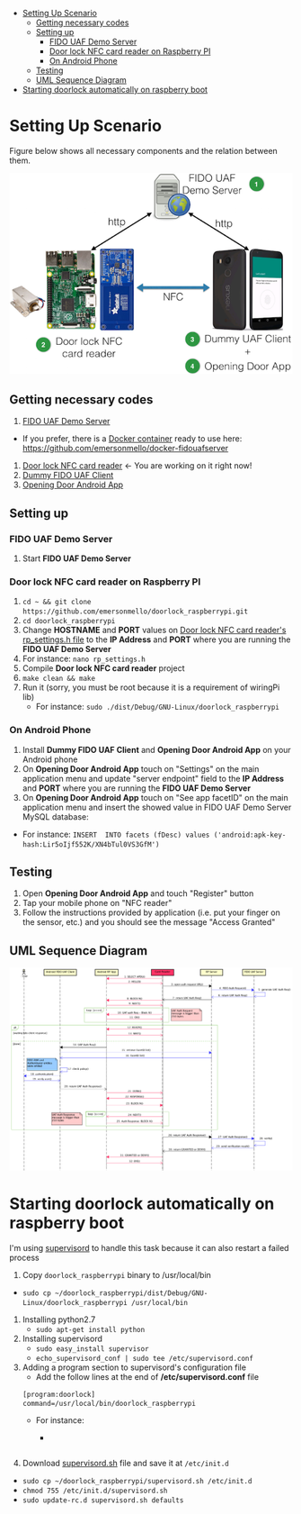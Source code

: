 <!-- TOC depthFrom:1 depthTo:6 withLinks:1 updateOnSave:1 orderedList:0 -->

- [Setting Up Scenario](#setting-up-scenario)
	- [Getting necessary codes](#getting-necessary-codes)
	- [Setting up](#setting-up)
		- [FIDO UAF Demo Server](#fido-uaf-demo-server)
		- [Door lock NFC card reader on Raspberry PI](#door-lock-nfc-card-reader-on-raspberry-pi)
		- [On Android Phone](#on-android-phone)
	- [Testing](#testing)
	- [UML Sequence Diagram](#uml-sequence-diagram)
- [Starting doorlock automatically on raspberry boot](#starting-doorlock-automatically-on-raspberry-boot)

<!-- /TOC -->

# Setting Up Scenario

Figure below shows all necessary components and the relation between them.

![alt text](components.png "Communication diagram")

## Getting necessary codes

1. [FIDO UAF Demo Server](https://github.com/emersonmello/UAF)
  - If you prefer, there is a [Docker container](https://www.docker.com/what-docker) ready to use here: https://github.com/emersonmello/docker-fidouafserver
1. [Door lock NFC card reader](https://github.com/emersonmello/doorlock_raspberrypi)  <- You are working on it right now!
1. [Dummy FIDO UAF Client](https://github.com/emersonmello/dummyuafclient)
1. [Opening Door Android App](https://github.com/emersonmello/openingdoor)

## Setting up

### FIDO UAF Demo Server

1. Start **FIDO UAF Demo Server**

### Door lock NFC card reader on Raspberry PI

1. `cd ~ && git clone https://github.com/emersonmello/doorlock_raspberrypi.git`
2. `cd doorlock_raspberrypi`
1. Change **HOSTNAME** and **PORT** values on [Door lock NFC card reader's rp_settings.h file](https://github.com/emersonmello/doorlock_raspberrypi/blob/master/rp_settings.h) to the **IP Address** and **PORT** where you are running the **FIDO UAF Demo Server**
  2. For instance: `nano rp_settings.h`
1. Compile **Door lock NFC card reader** project
  2. `make clean && make`
1. Run it (sorry, you must be root because it is a requirement of wiringPi lib)
    - For instance: `sudo ./dist/Debug/GNU-Linux/doorlock_raspberrypi`

### On Android Phone

1. Install **Dummy FIDO UAF Client** and **Opening Door Android App** on your Android phone
1. On **Opening Door Android App** touch on "Settings" on the main application menu and update "server endpoint" field to the **IP Address** and **PORT** where you are running the **FIDO UAF Demo Server**  
1. On **Opening Door Android App** touch on "See app facetID" on the main application menu and insert the showed value in FIDO UAF Demo Server MySQL database:
  - For instance: ```INSERT  INTO facets (fDesc) values ('android:apk-key-hash:Lir5oIjf552K/XN4bTul0VS3GfM')```

## Testing

1. Open **Opening Door Android App** and touch "Register" button
1. Tap your mobile phone on "NFC reader"
1. Follow the instructions provided by application (i.e. put your finger on the sensor, etc.) and you should see the message "Access Granted"

## UML Sequence Diagram

![alt text](sd_doorlock.png "Communication diagram")


# Starting doorlock automatically on raspberry boot

I'm using [supervisord](http://supervisord.org/) to handle this task because it can also restart a failed process

1. Copy `doorlock_raspberrypi` binary to /usr/local/bin
  - `sudo cp ~/doorlock_raspberrypi/dist/Debug/GNU-Linux/doorlock_raspberrypi /usr/local/bin`
1. Installing python2.7
    - `sudo apt-get install python`
1. Installing supervisord
    - `sudo easy_install supervisor`
    - `echo_supervisord_conf | sudo tee /etc/supervisord.conf`
1. Adding a program section to supervisord's configuration file
    - Add the follow lines at the end of **/etc/supervisord.conf** file
    ```
    [program:doorlock]
    command=/usr/local/bin/doorlock_raspberrypi
    ```
    - For instance:
      - ```printf "[program:doorlock]\ncommand=/usr/local/bin/doorlock_raspberrypi\n" | sudo tee -a  /etc/supervisord.conf
     ```
1. Download [supervisord.sh](supervisord.sh) file and save it at `/etc/init.d`
  - `sudo cp ~/doorlock_raspberrypi/supervisord.sh /etc/init.d`
  - `chmod 755 /etc/init.d/supervisord.sh`
  - `sudo update-rc.d supervisord.sh defaults`

